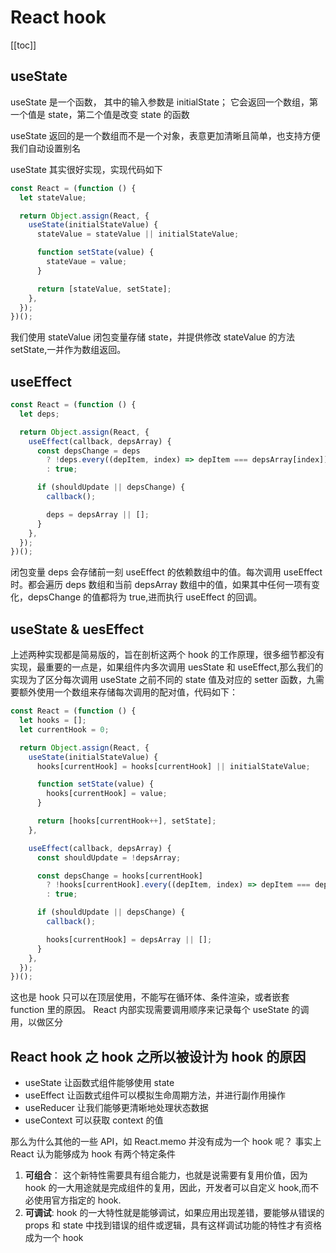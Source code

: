 # React hook

[[toc]]

## useState

useState 是一个函数， 其中的输入参数是 initialState； 它会返回一个数组，第一个值是 state，第二个值是改变 state 的函数

useState 返回的是一个数组而不是一个对象，表意更加清晰且简单，也支持方便我们自动设置别名

useState 其实很好实现，实现代码如下

```js
const React = (function () {
  let stateValue;

  return Object.assign(React, {
    useState(initialStateValue) {
      stateValue = stateValue || initialStateValue;

      function setState(value) {
        stateVaue = value;
      }

      return [stateValue, setState];
    },
  });
})();
```

我们使用 stateValue 闭包变量存储 state，并提供修改 stateValue 的方法 setState,一并作为数组返回。

## useEffect

```js
const React = (function () {
  let deps;

  return Object.assign(React, {
    useEffect(callback, depsArray) {
      const depsChange = deps
        ? !deps.every((depItem, index) => depItem === depsArray[index])
        : true;

      if (shouldUpdate || depsChange) {
        callback();

        deps = depsArray || [];
      }
    },
  });
})();
```

闭包变量 deps 会存储前一刻 useEffect 的依赖数组中的值。每次调用 useEffect 时。都会遍历 deps 数组和当前 depsArray 数组中的值，如果其中任何一项有变化，depsChange 的值都将为 true,进而执行 useEffect 的回调。

## useState & uesEffect

上述两种实现都是简易版的，旨在剖析这两个 hook 的工作原理，很多细节都没有实现，最重要的一点是，如果组件内多次调用 uesState 和 useEffect,那么我们的实现为了区分每次调用 useState 之前不同的 state 值及对应的 setter 函数，九需要额外使用一个数组来存储每次调用的配对值，代码如下：

```js
const React = (function () {
  let hooks = [];
  let currentHook = 0;

  return Object.assign(React, {
    useState(initialStateValue) {
      hooks[currentHook] = hooks[currentHook] || initialStateValue;

      function setState(value) {
        hooks[currentHook] = value;
      }

      return [hooks[currentHook++], setState];
    },

    useEffect(callback, depsArray) {
      const shouldUpdate = !depsArray;

      const depsChange = hooks[currentHook]
        ? !hooks[currentHook].every((depItem, index) => depItem === depsArray[index])
        : true;

      if (shouldUpdate || depsChange) {
        callback();

        hooks[currentHook] = depsArray || [];
      }
    },
  });
})();
```

这也是 hook 只可以在顶层使用，不能写在循环体、条件渲染，或者嵌套 function 里的原因。 React 内部实现需要调用顺序来记录每个 useState 的调用，以做区分

## React hook 之 hook 之所以被设计为 hook 的原因

- useState 让函数式组件能够使用 state
- useEffect 让函数式组件可以模拟生命周期方法，并进行副作用操作
- useReducer 让我们能够更清晰地处理状态数据
- useContext 可以获取 context 的值

那么为什么其他的一些 API，如 React.memo 并没有成为一个 hook 呢？ 事实上 React 认为能够成为 hook 有两个特定条件

1. **可组合**： 这个新特性需要具有组合能力，也就是说需要有复用价值，因为 hook 的一大用途就是完成组件的复用，因此，开发者可以自定义 hook,而不必使用官方指定的 hook.
2. **可调试**: hook 的一大特性就是能够调试，如果应用出现差错，要能够从错误的 props 和 state 中找到错误的组件或逻辑，具有这样调试功能的特性才有资格成为一个 hook
